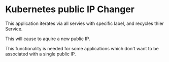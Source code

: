 # Kubernetes public IP Changer

This application iterates via all servies with specific label, and recycles thier Service.

This will cause to aquire a new public IP.

This functionality is needed for some applications which don't want to be associated with a single public IP.